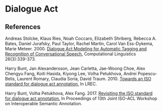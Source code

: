 # Dialogue Act

## References

Andreas Stolcke, Klaus Ries, Noah Coccaro, Elizabeth Shriberg, Rebecca A. Bates, Daniel Jurafsky, Paul Taylor, Rachel Martin, Carol Van Ess-Dykema, Marie Meteer. 2000. [Dialogue Act Modeling for Automatic Tagging and Recognition of Conversational Speech.](https://github.com/threelittlemonkeys/dialogue-act/blob/master/references/stolcke_et_al_2000.pdf) Computational Linguistics 26(3):339-373.

Harry Bunt, Jan Alexandersson, Jean Carletta, Jae-Woong Choe, Alex Chengyu Fang, Koiti Hasida, Kiyong Lee, Volha Petukhova, Andrei Popescu-Belis, Laurent Romary, Claudia Soria, David Traum. 2010. [Towards an ISO standard for dialogue act annotation.](https://github.com/threelittlemonkeys/dialogue-act/blob/master/references/bunt_et_al_2010.pdf) In LREC.

Harry Bunt, Volha Petukhova, Alex Fang. 2017. [Revisiting the ISO standard for dialogue act annotation.](https://github.com/threelittlemonkeys/dialogue-act/blob/master/references/bunt_et_al_2017.pdf) In Proceedings of 13th Joint ISO-ACL Workshop on Interoperable Semantic Annotation.
